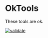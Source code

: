 # OkTools

These tools are ok.

[![validate](https://github.com/scottbilas/OkTools/actions/workflows/validate.yml/badge.svg)](https://github.com/scottbilas/OkTools/actions/workflows/validate.yml)
